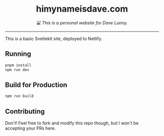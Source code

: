 <div align="center" margin="0 auto 20px">
  <h1>himynameisdave.com</h1>
  <p style="font-style: italic;">
    💻 This is a personal website for Dave Lunny.
  </p>
</div>

---

This is a basic Sveltekit site, deployed to Netlify.

## Running

```bash
pnpm install
npm run dev
```

## Build for Production

```bash
npm run build
```

## Contributing

Don't! Feel free to fork and modify this repo though, but I won't be accepting your PRs here.
